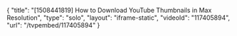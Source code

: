 {
    "title": "[1508441819] How to Download YouTube Thumbnails in Max Resolution",
    "type": "solo",
    "layout": "iframe-static",
    "videoId": "117405894",
    "url": "\/tvpembed\/117405894"
}